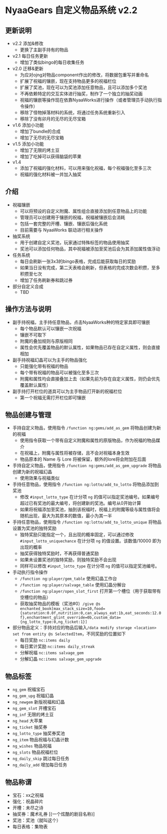 # NyaaGears 自定义物品系统 v2.2

## 更新说明

- v2.2 添加&修改
    - 更换了主副手持有的物品
- v2.1 每日任务更新
    - 增加了类似bingo的每日收集任务
- v2.0 迁移&更新
    - 为应对ojng对物品component作出的修改，将数据包重写并重命名
    - 扩展了祝福的镶嵌，现在支持物品更多的祝福栏位
    - 扩展了奖池，现在可以为奖池添加任意物品，且可以添加多个奖池
    - 不再依赖特定的交互实体进行抽奖，制作了一个独立的抽奖动画
    - 祝福的镶嵌等操作现在依靠NyaaWorks进行操作（或者管理员手动执行指令操作）
    - 移除了怪物掉落材料的系统，将通过任务系统重新引入
    - 移除了没有卯月的无尽的无尽宝箱
- v1.6 添加小功能
    - 增加了bundle的合成
    - 增加了无尽的无尽宝箱
- v1.5 添加小功能
    - 增加了无限的烤土豆
    - 增加了吃掉可以获得脑袋的苹果
- v1.4
    - 添加了祝福的强化材料，可以用来强化祝福，每个祝福强化至多三次
    - 祝福的强化材料被一并加入抽奖

## 介绍

- 祝福镶嵌
    - 可以将预设的自定义附魔、属性组合直接添加到任意物品上的功能
    - 管理员可以创建用于镶嵌的祝福，祝福被镶嵌后会消耗
    - 包括一套完整的开槽、镶嵌、镶嵌后强化系统
    - 目前需要与 NyaaWorks 联动进行相关操作
- 抽奖系统
    - 用于创建自定义奖池，玩家通过特殊标签的物品使用抽奖
    - 奖池可以添加任何物品，其中祝福被添加至奖池后会为其添加属性值浮动
- 任务系统
    - 每日会刷新一张3x3的bingo表格，完成后能获取每日的奖励
    - 如果当日没有完成，第二天表格会刷新，但表格的完成次数会积攒，至多积攒至七次
    - 增加了任务刷新券和跳过券
- 部分自定义合成
    - TBD

## 操作方法与说明

- 副手持祝福，主手持任意物品，点击NyaaWorks种的特定家具即可镶嵌
    - 每个物品默认可以镶嵌一次祝福
    - 镶嵌不可取下
    - 附魔的叠加规则与原版相同
    - 属性会优先覆盖物品的默认属性，如果物品已存在自定义属性，则会直接相加
- 副手持祝福幻晶可以为主手的物品强化
    - 只能强化带有祝福的物品
    - 每个带有祝福的物品可以被强化至多三次
    - 附魔和属性均会直接叠加上去（如果先前为存在自定义属性，则仍会优先覆盖默认属性）
- 副手持打开栏位的道具可以为主手物品打开新的祝福栏位
    - 第一个祝福无需打开栏位即可镶嵌

## 物品创建与管理

- 手持自定义物品，使用指令 `/function ng:gems/add_as_gem` 将物品创建为新的祝福
    - 使用指令获取一个带有自定义附魔和属性的原版物品，作为祝福的物品媒介
    - 在祝福上，附魔与属性将被存储，且不会对祝福本身生效
    - 物品原本的 Name 与 Lore 将被保留，额外的lore将会附加在后面
- 手持自定义物品，使用指令 `/function ng:gems/add_as_gem_upgrade` 将物品创建为新的祝福幻晶
    - 使用效果与祝福类似
- 手持任意物品，使用指令 `/function ng:lotto/add_to_lotto` 将物品添加到奖池
    - 修改 `#input_lotto_type` 在计分项 `ng` 的值可以指定奖池编号。如果编号超过已有奖池的最大编号，将创建新的奖池。编号从0开始计算
    - 如果将祝福添加至奖池，抽到该祝福时，祝福上的附魔等级与属性值将会随机出现，最大为其原本的数值，最小为其一半
- 手持任意物品，使用指令 `/function ng:lotto/add_to_lotto_unique` 将物品设置为奖池的独特奖励
    - 独特奖励只能指定一个，且出现的概率固定，可以通过修改 `#input_lotto_uniquechance` 在计分项 `ng` 的值设置。该数值/10000 即为出现的概率
    - 抽奖获得独特奖励时，不再获得普通奖励
    - 如果未设置奖池的独特奖励，则独特奖励不会出现
    - 同样可以修改 `#input_lotto_type` 在计分项 `ng` 的值可以指定奖池编号。
- 手动执行指令操作
    - `/function ng:player/gem_table` 使用幻晶工作台
    - `/function ng:player/salvage_table` 使用幻晶分解台
    - `/function ng:player/open_slot_first` 打开第一个槽位（用于获取带有空槽位的物品）
    - 获取抽奖物品的模板（奖池#0）`/give @s enchanted_book[max_stack_size=10,food={saturation:0.0f,nutrition:0,can_always_eat:1b,eat_seconds:12.0f},enchantment_glint_override=0b,custom_data={ng_lotto_type:0,ng_ticket:1}]`
- 部分物品定义：手持对应的物品后输入`/data modify storage <location> set from entity @s SelectedItem`，不同奖励的位置如下
    - 每日奖励 `nc:items daily`
    - 每日累计奖励 `nc:items daily_streak`
    - 分解祝福 `nc:items salvage_gem`
    - 分解幻晶 `nc:items salvage_gem_upgrade`
## 物品标签

- `ng_gem` 祝福宝石
- `ng_gem_upg` 祝福幻晶
- `ng_newgem` 新版祝福和幻晶
- `ng_gem_slot` 开槽宝石
- `ng_inf` 无限的烤土豆
- `ng_head` 大苹果
- `ng_ticket` 抽奖券
- `ng_lotto_type` 抽奖券奖池
- `ng_item` 物品祝福与幻晶计数
- `ng_wishes` 物品祝福
- `ng_slots` 物品祝福栏位
- `ng_daily_skip` 跳过每日任务
- `ng_daily_add` 增加每日任务

## 物品称谓

- 宝石：xx之祝福
- 强化：祝晶碎片
- 开槽：未尽之诗
- 抽奖券：魔术礼券 [(一个炫酷的剧目名称)]
- 奖池：奖池（就叫这个）
- 每日表格：集物表